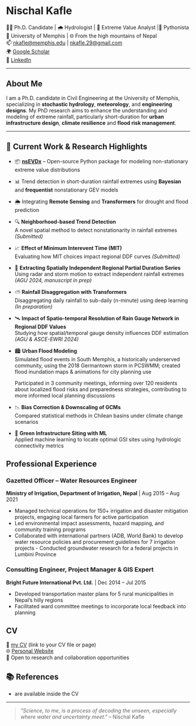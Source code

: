 # Nischal Kafle

👨‍🎓 Ph.D. Candidate | 🌧️ Hydrologist | 🧠 Extreme Value Analyst |🐍 Pythonista  
📍 University of Memphis | 🌐 From the high mountains of Nepal  
📫 [nkafle@memphis.edu](mailto:nkafle@memphis.edu) | [nkafle.29@gmail.com](mailto:nkafle.29@gmail.com)  
🌍 [Google Scholar](https://scholar.google.com/citations?user=5x8WK2EAAAAJ&hl=en)  
🔗 [LinkedIn](https://www.linkedin.com/in/nischal-kafle-67073a195/) 


---

## About Me

I am a Ph.D. candidate in Civil Engineering at the University of Memphis, specializing in **stochastic hydrology**, **meteorology**, and **engineering designs**. My PhD research aims to enhance the understanding and modeling of extreme rainfall, particularly short-duration for **urban infrastructure design**, **climate resilience** and **flood risk management**.

---

## 🧪 Current Work & Research Highlights

- 📦 [**nsEVDx**](https://github.com/Nischalcs50.nsEVDx) – Open-source Python package for modeling non-stationary extreme value distributions  
- 📊 Trend detection in short-duration rainfall extremes using **Bayesian** and **frequentist** nonstationary GEV models  
- 🌦️ Integrating **Remote Sensing** and **Transformers** for drought and flood prediction

- 🔍 **Neighborhood-based Trend Detection**  
  A novel spatial method to detect nonstationarity in rainfall extremes *(Submitted)*

- 📈 **Effect of Minimum Interevent Time (MIT)**  
  Evaluating how MIT choices impact regional DDF curves *(Submitted)*

- 🎯 **Extracting Spatially Independent Regional Partial Duration Series**  
  Using radar and storm motion to extract independent rainfall extremes *(AGU 2024, manuscript in prep)*

- ⛅ **Rainfall Disaggregation with Transformers**  
  Disaggregating daily rainfall to sub-daily (n-minute) using deep learning *(In preparation)*

- 🛰️ **Impact of Spatio-temporal Resolution of Rain Gauge Network in Regional DDF Values**  
  Studying how spatial/temporal gauge density influences DDF estimation *(AGU & ASCE-EWRI 2024)*

- 🏙️ **Urban Flood Modeling**  
  Simulated flood events in South Memphis, a historically underserved community, using the 2018 Germantown storm in PCSWMM; created flood inundation maps & animations for city planning use  

  Participated in 3 community meetings, informing over 120 residents about localized flood risks and preparedness strategies, contributing to more informed local planning discussions


- 📉 **Bias Correction & Downscaling of GCMs**  
  Compared statistical methods in Chilean basins under climate change scenarios

- 🌱 **Green Infrastructure Siting with ML**  
  Applied machine learning to locate optimal GSI sites using hydrologic connectivity metrics


## Professional Experience
### Gazetted Officer – Water Resources Engineer  
**Ministry of Irrigation, Department of Irrigation, Nepal** | Aug 2015 – Aug 2021  
- Managed technical operations for 150+ irrigation and disaster mitigation projects, engaging local farmers for active participation  
- Led environmental impact assessments, hazard mapping, and community training programs  
- Collaborated with international partners (ADB, World Bank) to develop water resource policies and procurement guidelines for 7 irrigation projects - Conducted groundwater research for a federal projects in Lumbini Province
  
### Consulting Engineer, Project Manager & GIS Expert  
**Bright Future International Pvt. Ltd.** | Dec 2014 – Jul 2015  
- Developed transportation master plans for 5 rural municipalities in Nepal’s hilly regions  
- Facilitated ward committee meetings to incorporate local feedback into planning  

 


## CV 

📄 [my CV](docs/CV.pdf) (link to your CV file or page)  
🌐 [Personal Website](https://github.com/Nischalcs50.github.io)  
💬 Open to research and collaboration opportunities

## 📚 References

- are available inside the CV 

---

> _"Science, to me, is a process of decoding the unseen, especially where water and uncertainty meet."_ – Nischal Kafle
